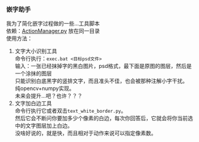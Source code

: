 ### 嵌字助手
我为了简化嵌字过程做的一些...工具脚本  
依赖：[ActionManager.py](https://github.com/TsXor/photoshop-ActionManager-python/blob/main/ActionManager.py) 放在同一目录  
使用方法：
1.  文字大小识别工具  
  命令行执行：`exec.bat <目标psd文件>`  
  输入：一张已经抹掉字的黑白图片，psd格式，最下面是原图的图层，然后是一个涂抹的图层  
  只能识别白底黑字的竖排文字，而且准头不佳，也会被那种注解小字干扰。  
  纯opencv+numpy实现。  
  未来会提升...吧？也许？？？  
2.  文字加白边工具  
  命令行执行它或者双击`text_white_border.py`。  
  然后它会不断问你要加多少个像素的白边，每次你回答后，它就会将你当前选中的文字图层加上白边。  
  没啥好说的，就是快，而且相对于动作来说可以指定像素数。  

